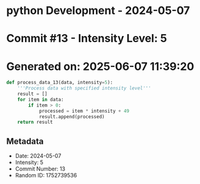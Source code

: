 ﻿# python Development - 2024-05-07
# Commit #13 - Intensity Level: 5
# Generated on: 2025-06-07 11:39:20
```python
def process_data_13(data, intensity=5):
    '''Process data with specified intensity level'''
    result = []
    for item in data:
        if item > 0:
            processed = item * intensity + 49
            result.append(processed)
    return result
```
## Metadata
- Date: 2024-05-07
- Intensity: 5
- Commit Number: 13
- Random ID: 1752739536
